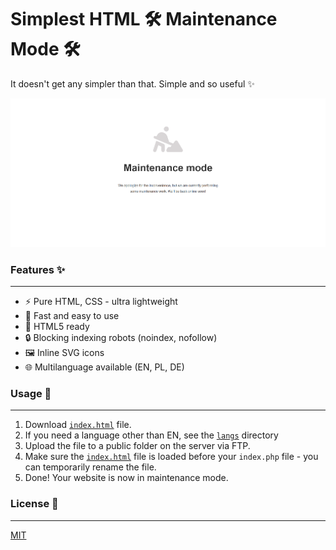 # Simplest HTML 🛠️ Maintenance Mode 🛠️
It doesn't get any simpler than that. Simple and so useful ✨

<div style="display: grid; place-items: center;">
 <div style="width: 100%; max-width: 1920px;">
  <img src="https://raw.githubusercontent.com/krzysiektar/simplest-html-maintenance-mode/refs/heads/main/simplest-html-maintenance-mode-demo.png" alt="Simplest HTML Maintenance Mode" />
 </div>
</div>

### Features ✨

---

* ⚡️ Pure HTML, CSS - ultra lightweight
* 🚀 Fast and easy to use
* 🧩 HTML5 ready
* 🔒 Blocking indexing robots (noindex, nofollow)
* 🖼️ Inline SVG icons
* 🌐 Multilanguage available (EN, PL, DE)


### Usage 🔌

---

1. Download <a href="https://github.com/krzysiektar/simplest-html-maintenance-mode/blob/main/index.html">`index.html`</a> file.
2. If you need a language other than EN, see the <a href="https://github.com/krzysiektar/simplest-html-maintenance-mode/tree/main/langs">`langs`</a> directory
3. Upload the file to a public folder on the server via FTP.
4. Make sure the <a href="https://github.com/krzysiektar/simplest-html-maintenance-mode/blob/main/index.html">`index.html`</a> file is loaded before your `index.php` file - you can temporarily rename the file.
5. Done! Your website is now in maintenance mode.

### License 📜

---

[MIT](https://github.com/deivuss331/react-headless-timeline/blob/main/LICENSE)
